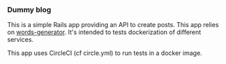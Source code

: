 ### Dummy blog

This is a simple Rails app providing an API to create posts.  This app relies on [words-generator](https://github.com/djeusette/words-generator).  It's intended to tests dockerization of different services.

This app uses CircleCI (cf circle.yml) to run tests in a docker image.
